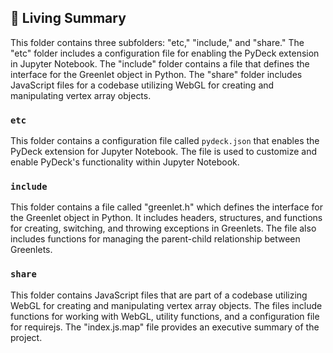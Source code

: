 

<!-- Living README Summary -->
## 🌳 Living Summary

This folder contains three subfolders: "etc," "include," and "share." The "etc" folder includes a configuration file for enabling the PyDeck extension in Jupyter Notebook. The "include" folder contains a file that defines the interface for the Greenlet object in Python. The "share" folder includes JavaScript files for a codebase utilizing WebGL for creating and manipulating vertex array objects.


### `etc`

This folder contains a configuration file called `pydeck.json` that enables the PyDeck extension for Jupyter Notebook. The file is used to customize and enable PyDeck's functionality within Jupyter Notebook.


### `include`

This folder contains a file called "greenlet.h" which defines the interface for the Greenlet object in Python. It includes headers, structures, and functions for creating, switching, and throwing exceptions in Greenlets. The file also includes functions for managing the parent-child relationship between Greenlets.


### `share`

This folder contains JavaScript files that are part of a codebase utilizing WebGL for creating and manipulating vertex array objects. The files include functions for working with WebGL, utility functions, and a configuration file for requirejs. The "index.js.map" file provides an executive summary of the project.

<!-- Living README Summary -->